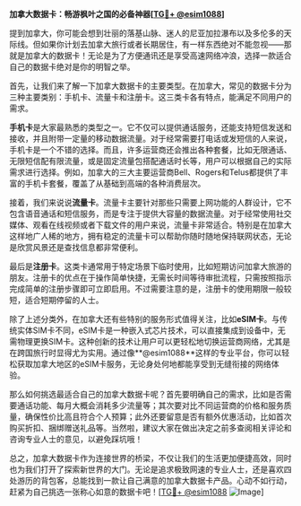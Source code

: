 **加拿大数据卡：畅游枫叶之国的必备神器[[TG💪+ @esim1088](https://t.me/s/esim1088)]**

提到加拿大，你可能会想到壮丽的落基山脉、迷人的尼亚加拉瀑布以及多伦多的天际线。但如果你计划去加拿大旅行或者长期居住，有一样东西绝对不能忽视——那就是加拿大的数据卡！无论是为了方便通讯还是享受高速网络冲浪，选择一款适合自己的数据卡绝对是你的明智之举。

首先，让我们来了解一下加拿大数据卡的主要类型。在加拿大，常见的数据卡分为三种主要类别：手机卡、流量卡和注册卡。这三类卡各有特点，能满足不同用户的需求。

**手机卡**是大家最熟悉的类型之一。它不仅可以提供通话服务，还能支持短信发送和接收，并且附带一定量的移动数据流量。对于经常需要打电话或发短信的人来说，手机卡是一个不错的选择。而且，许多运营商还会推出各种套餐，比如无限通话、无限短信配有限流量，或是固定流量包搭配通话时长等，用户可以根据自己的实际需求进行选择。例如，加拿大的三大主要运营商Bell、Rogers和Telus都提供了丰富的手机卡套餐，覆盖了从基础到高端的各种消费层次。

接着，我们来说说**流量卡**。流量卡主要针对那些只需要上网功能的人群设计，它不包含语音通话和短信服务，而是专注于提供大容量的数据流量。对于经常使用社交媒体、观看在线视频或者下载文件的用户来说，流量卡非常适合。特别是在加拿大这样地广人稀的地方，拥有稳定的流量卡可以帮助你随时随地保持联网状态，无论是欣赏风景还是查找信息都非常便利。

最后是**注册卡**。这类卡通常用于特定场景下临时使用，比如短期访问加拿大旅游的朋友。注册卡的优点在于操作简单快捷，无需长时间等待审批流程，只需按照指示完成简单的注册步骤即可立即启用。不过需要注意的是，注册卡的使用期限一般较短，适合短期停留的人士。

除了上述分类外，在加拿大还有些特别的服务形式值得关注，比如**eSIM卡**。与传统实体SIM卡不同，eSIM卡是一种嵌入式芯片技术，可以直接集成到设备中，无需物理更换SIM卡。这种创新的技术让用户可以更轻松地切换运营商网络，尤其是在跨国旅行时显得尤为实用。通过像**@esim1088**这样的专业平台，你可以轻松获取加拿大地区的eSIM卡服务，无论身处何地都能享受到无缝衔接的网络体验。

那么如何挑选最适合自己的加拿大数据卡呢？首先要明确自己的需求，比如是否需要通话功能、每月大概会消耗多少流量等；其次要对比不同运营商的价格和服务质量，确保性价比高且符合个人预算；此外还要留意是否有额外优惠活动，比如首次购买折扣、捆绑赠送礼品等。当然啦，建议大家在做出决定之前多查阅相关评论和咨询专业人士的意见，以避免踩坑哦！

总之，加拿大数据卡作为连接世界的桥梁，不仅让我们的生活更加便捷高效，同时也为我们打开了探索新世界的大门。无论是追求极致网速的专业人士，还是喜欢四处游历的背包客，总能找到一款让自己满意的加拿大数据卡产品。心动不如行动，赶紧为自己挑选一张称心如意的数据卡吧！[[TG💪+ @esim1088](https://t.me/s/esim1088) ![Image](https://i.postimg.cc/4NQfJmqS/Snipaste-2025-05-13-00-14-12.png)]